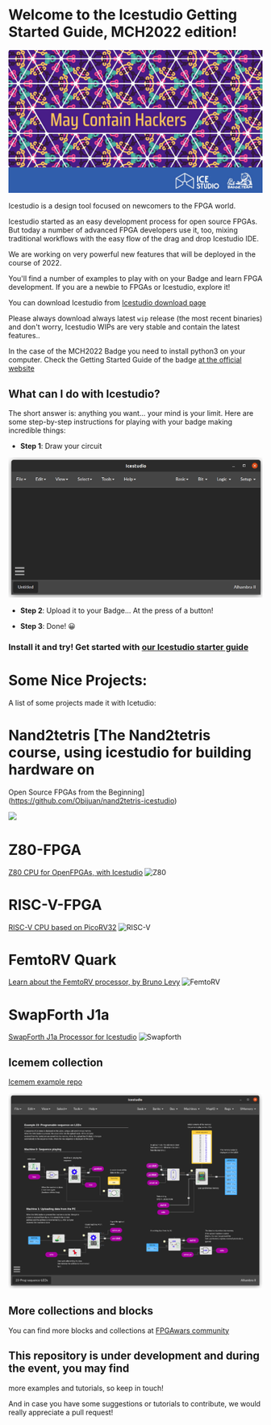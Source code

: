 # Welcome to the Icestudio Getting Started Guide, MCH2022 edition!

![Icestudio & MCH22 Badge](/images/mch22-splash.jpg?raw=true)

Icestudio is a design tool focused on newcomers to the FPGA world. 

Icestudio started as an easy development process for open source FPGAs. But
today a number of advanced FPGA developers use it, too, mixing traditional 
workflows with the easy flow of the drag and drop Icestudio IDE.

We are working on very powerful new features that will be deployed in the
course of 2022.

You'll find a number of examples to play with on your Badge and learn FPGA
development. If you are a newbie to FPGAs or Icestudio, explore it!

You can download Icestudio from [Icestudio download
page](https://downloads.icestudio.io)

Please always download always latest `wip` release (the most recent binaries)
and don't worry, Icestudio WIPs are very stable and contain the latest
features..

In the case of the MCH2022 Badge you need to install python3 on your
computer. Check the Getting Started Guide of the badge [at the official
website](https://badge.team/docs/badges/mch2022/getting-started/)

## What can I do with Icestudio?

The short answer is: anything you want... your mind is your limit. Here are
some step-by-step instructions for playing with your badge making incredible
things: 


* **Step 1**: Draw your circuit

![Draw the circuit](https://github.com/FPGAwars/icestudio-wiki/raw/main/Readme/draw-two-leds-0.6.0-default-.gif)

* **Step 2**: Upload it to your Badge... At the press of a button! 

* **Step 3**: Done! 😀️



### Install it and try! Get started with [our Icestudio starter guide](starter-guide/01_setup.md)



# Some Nice Projects:

A list of some projects made it with Icetudio:

# Nand2tetris [The Nand2tetris course, using icestudio for building hardware on
Open Source FPGAs from the
Beginning](https://github.com/Obijuan/nand2tetris-icestudio)

![](https://github.com/Obijuan/nand2tetris-icestudio/raw/master/wiki/img/Nand2tetris-05.gif)


# Z80-FPGA
[Z80 CPU for OpenFPGAs, with Icestudio](https://github.com/Obijuan/Z80-FPGA)
![Z80](https://github.com/Obijuan/Z80-FPGA/raw/master/wiki/project-logo.png)


# RISC-V-FPGA
[RISC-V CPU based on PicoRV32](https://github.com/Obijuan/RISC-V-FPGA)
![RISC-V](https://github.com/Obijuan/RISC-V-FPGA/raw/master/wiki/project-logo.png)

# FemtoRV Quark
[Learn about the FemtoRV processor, by Bruno Levy](https://github.com/Obijuan/FemtoRV-learn)
![FemtoRV](https://github.com/Obijuan/RISC-V-FPGA/raw/master/wiki/project-logo.png)

# SwapForth J1a
[SwapForth J1a Processor for Icestudio](https://github.com/Obijuan/j1a-icestudio)
![Swapforth](https://github.com/Obijuan/j1a-icestudio/raw/master/wiki/project-logo.png)

## Icemem collection

[Icemem example repo](https://github.com/FPGAwars/iceMem/tree/master/examples)

![Icemem](https://github.com/FPGAwars/icestudio-wiki/raw/main/Readme/screenshot-03-icemem.png)


## More collections and blocks

You can find more blocks and collections at [FPGAwars community](https://github.com/FPGAwars)



## This repository is under development and during the event, you may find
more examples and tutorials, so keep in touch!

And in case you have some suggestions or tutorials to contribute, we would really appreciate a pull request!
